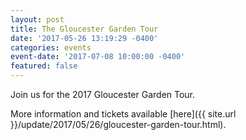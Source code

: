 ```yaml
---
layout: post
title: The Gloucester Garden Tour
date: '2017-05-26 13:19:29 -0400'
categories: events
event-date: '2017-07-08 10:00:00 -0400'
featured: false
---
```


Join us for the 2017 Gloucester Garden Tour.

More information and tickets available [here]({{ site.url }}/update/2017/05/26/gloucester-garden-tour.html).
